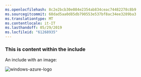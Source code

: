 ```yaml
---
ms.openlocfilehash: 8c2e2bcb30e084e2354ab834ceac74482278c8b9
ms.sourcegitcommit: 60dad5aa0d85db790553e537bf8ac34ee3289ba3
ms.translationtype: MT
ms.contentlocale: it-IT
ms.lasthandoff: 05/29/2019
ms.locfileid: "61268935"
---
```

### <a name="this-is-content-within-the-include"></a>This is content within the include
An include with an image:

![windows-azure-logo](./media/example-include-images/windows-azure.png)

